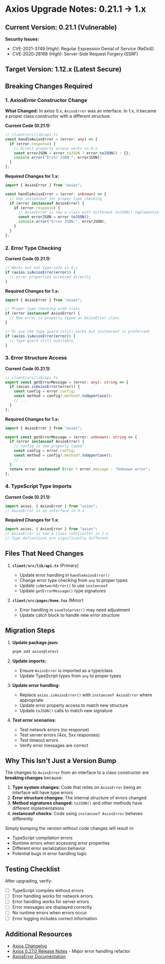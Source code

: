 # Axios Upgrade Notes: 0.21.1 → 1.x

## Current Version: 0.21.1 (Vulnerable)

**Security Issues:**
- CVE-2021-3749 (High): Regular Expression Denial of Service (ReDoS)
- CVE-2020-28168 (High): Server-Side Request Forgery (SSRF)

## Target Version: 1.12.x (Latest Secure)

## Breaking Changes Required

### 1. AxiosError Constructor Change

**What Changed:**
In axios 0.x, `AxiosError` was an interface. In 1.x, it became a proper class constructor with a different structure.

**Current Code (0.21.1):**
```typescript
// client/src/lib/api.ts
const handleAxiosError = (error: any) => {
  if (error.response) {
    // Direct property access works in 0.x
    const errorJSON = error.toJSON ? error.toJSON() : {};
    console.error("Error JSON:", errorJSON);
  }
};
```

**Required Changes for 1.x:**
```typescript
import { AxiosError } from "axios";

const handleAxiosError = (error: unknown) => {
  // Use instanceof for proper type checking
  if (error instanceof AxiosError) {
    if (error.response) {
      // AxiosError is now a class with different toJSON() implementation
      const errorJSON = error.toJSON();
      console.error("Error JSON:", errorJSON);
    }
  }
};
```

### 2. Error Type Checking

**Current Code (0.21.1):**
```typescript
// Works but not type-safe in 0.x
if (axios.isAxiosError(error)) {
  // error properties accessed directly
}
```

**Required Changes for 1.x:**
```typescript
import { AxiosError } from "axios";

// Proper type checking with class
if (error instanceof AxiosError) {
  // Now error is properly typed as AxiosError class
}

// Or use the type guard (still works but instanceof is preferred)
if (axios.isAxiosError(error)) {
  // Type guard still available
}
```

### 3. Error Structure Access

**Current Code (0.21.1):**
```typescript
// client/src/lib/api.ts
export const getErrorMessage = (error: any): string => {
  if (axios.isAxiosError(error)) {
    const config = error.config;
    const method = config?.method?.toUpperCase();
    // ...
  }
};
```

**Required Changes for 1.x:**
```typescript
import { AxiosError } from "axios";

export const getErrorMessage = (error: unknown): string => {
  if (error instanceof AxiosError) {
    // config is now properly typed
    const config = error.config;
    const method = config?.method?.toUpperCase();
    // ...
  }
  return error instanceof Error ? error.message : "Unknown error";
};
```

### 4. TypeScript Type Imports

**Current Code (0.21.1):**
```typescript
import axios, { AxiosError } from "axios";
// AxiosError is an interface in 0.x
```

**Required Changes for 1.x:**
```typescript
import axios, { AxiosError } from "axios";
// AxiosError is now a class constructor in 1.x
// Type definitions are significantly different
```

## Files That Need Changes

1. **`client/src/lib/api.ts`** (Primary)
   - Update error handling in `handleAxiosError()`
   - Change error type checking from `any` to proper types
   - Update `isNetworkError()` to use `instanceof`
   - Update `getErrorMessage()` type signatures

2. **`client/src/pages/Home.tsx`** (Minor)
   - Error handling in `saveToServer()` may need adjustment
   - Update catch block to handle new error structure

## Migration Steps

1. **Update package.json:**
   ```bash
   pnpm add axios@latest
   ```

2. **Update imports:**
   - Ensure `AxiosError` is imported as a type/class
   - Update TypeScript types from `any` to proper types

3. **Update error handling:**
   - Replace `axios.isAxiosError()` with `instanceof AxiosError` where appropriate
   - Update error property access to match new structure
   - Update `toJSON()` calls to match new signature

4. **Test error scenarios:**
   - Test network errors (no response)
   - Test server errors (4xx, 5xx responses)
   - Test timeout errors
   - Verify error messages are correct

## Why This Isn't Just a Version Bump

The changes to `AxiosError` from an interface to a class constructor are **breaking changes** because:

1. **Type system changes:** Code that relies on `AxiosError` being an interface will have type errors
2. **Error structure changes:** The internal structure of errors changed
3. **Method signatures changed:** `toJSON()` and other methods have different implementations
4. **instanceof checks:** Code using `instanceof AxiosError` behaves differently

Simply bumping the version without code changes will result in:
- TypeScript compilation errors
- Runtime errors when accessing error properties
- Different error serialization behavior
- Potential bugs in error handling logic

## Testing Checklist

After upgrading, verify:

- [ ] TypeScript compiles without errors
- [ ] Error handling works for network errors
- [ ] Error handling works for server errors
- [ ] Error messages are displayed correctly
- [ ] No runtime errors when errors occur
- [ ] Error logging includes correct information

## Additional Resources

- [Axios Changelog](https://github.com/axios/axios/blob/main/CHANGELOG.md)
- [Axios 0.27.0 Release Notes](https://github.com/axios/axios/releases/tag/v0.27.0) - Major error handling refactor
- [AxiosError Documentation](https://axios-http.com/docs/handling_errors)

